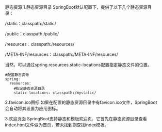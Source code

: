 静态资源
1.静态资源目录
SpringBoot默认配置下，提供了以下几个静态资源目录：

/static：classpath:/static/

/public：classpath:/public/

/resources：classpath:/resources/

/META-INF/resources：classpath:/META-INF/resources/

当然，可以通过spring.resources.static-locations配置指定静态文件的位置。

    #配置静态资源
    spring:
      resources:
        #指定静态资源目录
        static-locations: classpath:/mystatic/

2.favicon.ico图标
如果在配置的静态资源目录中有favicon.ico文件，SpringBoot会自动将其设置为应用图标。

3.欢迎页面
SpringBoot支持静态和模板欢迎页，它首先在静态资源目录查看index.html文件做为首页，若未找到则查找index模板。